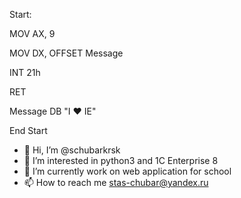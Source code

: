 Start:

  MOV     AX,    9
  
  MOV     DX,    OFFSET Message
  
  INT     21h
  
  RET
  
Message   DB     "I ❤️ IE"

End Start

- 👋 Hi, I’m @schubarkrsk
- 👀 I’m interested in python3 and 1C Enterprise 8
- 🌱 I’m currently work on web application for school
- 📫 How to reach me stas-chubar@yandex.ru

<!---
schubarkrsk/schubarkrsk is a ✨ special ✨ repository because its `README.md` (this file) appears on your GitHub profile.
You can click the Preview link to take a look at your changes.
--->
